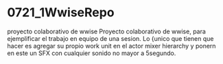 # 0721_1WwiseRepo
proyecto colaborativo de wwise
Proyecto colaborativo de wwise, para ejemplificar el trabajo en equipo de una sesion. 
Lo {unico que tienen que hacer es agregar su propio work unit en el actor mixer hierarchy y ponern en este un SFX con cualquier sonido no mayor a 5segundo. 
